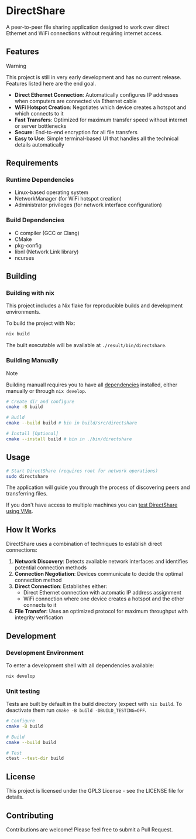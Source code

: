 # DirectShare

A peer-to-peer file sharing application designed to work over direct Ethernet and WiFi connections without requiring internet access.

## Features

> [!WARNING]
> This project is still in very early development and has no current release. Features listed here are the end goal.

- **Direct Ethernet Connection**: Automatically configures IP addresses when computers are connected via Ethernet cable
- **WiFi Hotspot Creation**: Negotiates which device creates a hotspot and which connects to it
- **Fast Transfers**: Optimized for maximum transfer speed without internet or server bottlenecks
- **Secure**: End-to-end encryption for all file transfers
- **Easy to Use**: Simple terminal-based UI that handles all the technical details automatically

## Requirements

### Runtime Dependencies
- Linux-based operating system
- NetworkManager (for WiFi hotspot creation)
- Administrator privileges (for network interface configuration)

### Build Dependencies
- C compiler (GCC or Clang)
- CMake
- pkg-config
- libnl (Network Link library)
- ncurses

## Building

### Building with nix

This project includes a Nix flake for reproducible builds and development environments.

To build the project with Nix:

```bash
nix build
```
The built executable will be available at `./result/bin/directshare`.

### Building Manually

> [!NOTE]
> Building manuall requires you to have all [dependencies](#build-dependencies) installed, either manually or through `nix develop`.

```bash
# Create dir and configure
cmake -B build

# Build
cmake --build build # bin in build/src/directshare

# Install [Optional]
cmake --install build # bin in ./bin/directshare
```

## Usage

```bash
# Start DirectShare (requires root for network operations)
sudo directshare
```

The application will guide you through the process of discovering peers and transferring files.

If you don't have access to multiple machines you can [test DirectShare using VMs](./docs/testing.md).

## How It Works

DirectShare uses a combination of techniques to establish direct connections:

1. **Network Discovery**: Detects available network interfaces and identifies potential connection methods
2. **Connection Negotiation**: Devices communicate to decide the optimal connection method
3. **Direct Connection**: Establishes either:
   - Direct Ethernet connection with automatic IP address assignment
   - WiFi connection where one device creates a hotspot and the other connects to it
4. **File Transfer**: Uses an optimized protocol for maximum throughput with integrity verification

## Development

### Development Environment

To enter a development shell with all dependencies available:

```bash
nix develop
```

### Unit testing

Tests are built by default in the build directory (expect with `nix build`. To deactivate them run `cmake -B build -DBUILD_TESTING=OFF`.
```bash
# Configure
cmake -B build

# Build
cmake --build build

# Test
ctest --test-dir build
```

## License

This project is licensed under the GPL3 License - see the LICENSE file for details.

## Contributing

Contributions are welcome! Please feel free to submit a Pull Request.
